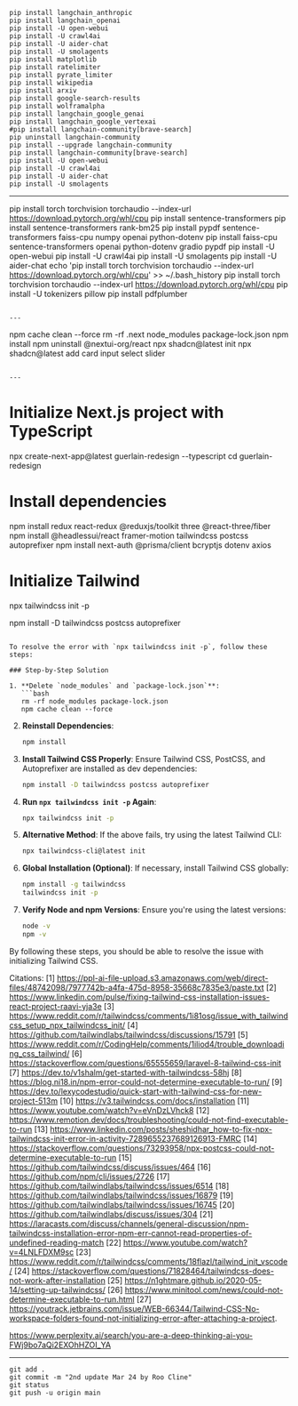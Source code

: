 ```
pip install langchain_anthropic
pip install langchain_openai
pip install -U open-webui
pip install -U crawl4ai
pip install -U aider-chat
pip install -U smolagents
pip install matplotlib
pip install ratelimiter
pip install pyrate_limiter
pip install wikipedia
pip install arxiv
pip install google-search-results
pip install wolframalpha
pip install langchain_google_genai
pip install langchain_google_vertexai
#pip install langchain-community[brave-search]
pip uninstall langchain-community
pip install --upgrade langchain-community
pip install langchain-community[brave-search]
pip install -U open-webui
pip install -U crawl4ai
pip install -U aider-chat
pip install -U smolagents
```

---
pip install torch torchvision torchaudio --index-url https://download.pytorch.org/whl/cpu
pip install sentence-transformers
pip install sentence-transformers rank-bm25
pip install pypdf sentence-transformers faiss-cpu numpy openai python-dotenv
pip install faiss-cpu sentence-transformers openai python-dotenv gradio pypdf
pip install -U open-webui
pip install -U crawl4ai
pip install -U smolagents
pip install -U aider-chat
echo 'pip install torch torchvision torchaudio --index-url https://download.pytorch.org/whl/cpu' >> ~/.bash_history
pip install torch torchvision torchaudio --index-url https://download.pytorch.org/whl/cpu
pip install -U tokenizers pillow
pip install pdfplumber
```

---
```
npm cache clean --force
rm -rf .next node_modules package-lock.json
npm install
npm uninstall @nextui-org/react
npx shadcn@latest init
npx shadcn@latest add card input select slider
```

---
```
# Initialize Next.js project with TypeScript
npx create-next-app@latest guerlain-redesign --typescript
cd guerlain-redesign

# Install dependencies
npm install redux react-redux @reduxjs/toolkit three @react-three/fiber
npm install @headlessui/react framer-motion tailwindcss postcss autoprefixer
npm install next-auth @prisma/client bcryptjs dotenv axios

# Initialize Tailwind
npx tailwindcss init -p

npm install -D tailwindcss postcss autoprefixer
```

To resolve the error with `npx tailwindcss init -p`, follow these steps:

### Step-by-Step Solution

1. **Delete `node_modules` and `package-lock.json`**:
   ```bash
   rm -rf node_modules package-lock.json
   npm cache clean --force
   ```

2. **Reinstall Dependencies**:
   ```bash
   npm install
   ```

3. **Install Tailwind CSS Properly**:
   Ensure Tailwind CSS, PostCSS, and Autoprefixer are installed as dev dependencies:
   ```bash
   npm install -D tailwindcss postcss autoprefixer
   ```

4. **Run `npx tailwindcss init -p` Again**:
   ```bash
   npx tailwindcss init -p
   ```

5. **Alternative Method**:
   If the above fails, try using the latest Tailwind CLI:
   ```bash
   npx tailwindcss-cli@latest init
   ```

6. **Global Installation (Optional)**:
   If necessary, install Tailwind CSS globally:
   ```bash
   npm install -g tailwindcss
   tailwindcss init -p
   ```

7. **Verify Node and npm Versions**:
   Ensure you're using the latest versions:
   ```bash
   node -v
   npm -v
   ```

By following these steps, you should be able to resolve the issue with initializing Tailwind CSS.

Citations:
[1] https://ppl-ai-file-upload.s3.amazonaws.com/web/direct-files/48742098/7977742b-a4fa-475d-8958-35668c7835e3/paste.txt
[2] https://www.linkedin.com/pulse/fixing-tailwind-css-installation-issues-react-project-raavi-yja3e
[3] https://www.reddit.com/r/tailwindcss/comments/1i81osg/issue_with_tailwindcss_setup_npx_tailwindcss_init/
[4] https://github.com/tailwindlabs/tailwindcss/discussions/15791
[5] https://www.reddit.com/r/CodingHelp/comments/1iliod4/trouble_downloading_css_tailwind/
[6] https://stackoverflow.com/questions/65555659/laravel-8-tailwind-css-init
[7] https://dev.to/v1shalm/get-started-with-tailwindcss-58hj
[8] https://blog.ni18.in/npm-error-could-not-determine-executable-to-run/
[9] https://dev.to/lexycodestudio/quick-start-with-tailwind-css-for-new-project-513m
[10] https://v3.tailwindcss.com/docs/installation
[11] https://www.youtube.com/watch?v=eVnDzLVhck8
[12] https://www.remotion.dev/docs/troubleshooting/could-not-find-executable-to-run
[13] https://www.linkedin.com/posts/sheshidhar_how-to-fix-npx-tailwindcss-init-error-in-activity-7289655237689126913-FMRC
[14] https://stackoverflow.com/questions/73293958/npx-postcss-could-not-determine-executable-to-run
[15] https://github.com/tailwindcss/discuss/issues/464
[16] https://github.com/npm/cli/issues/2726
[17] https://github.com/tailwindlabs/tailwindcss/issues/6514
[18] https://github.com/tailwindlabs/tailwindcss/issues/16879
[19] https://github.com/tailwindlabs/tailwindcss/issues/16745
[20] https://github.com/tailwindlabs/discuss/issues/304
[21] https://laracasts.com/discuss/channels/general-discussion/npm-tailwindcss-installation-error-npm-err-cannot-read-properties-of-undefined-reading-match
[22] https://www.youtube.com/watch?v=4LNLFDXM9sc
[23] https://www.reddit.com/r/tailwindcss/comments/18flazl/tailwind_init_vscode/
[24] https://stackoverflow.com/questions/71828464/tailwindcss-does-not-work-after-installation
[25] https://n1ghtmare.github.io/2020-05-14/setting-up-tailwindcss/
[26] https://www.minitool.com/news/could-not-determine-executable-to-run.html
[27] https://youtrack.jetbrains.com/issue/WEB-66344/Tailwind-CSS-No-workspace-folders-found-not-initializing-error-after-attaching-a-project.

https://www.perplexity.ai/search/you-are-a-deep-thinking-ai-you-FWj9bo7aQi2EXOhHZOI_YA

---
```
git add .
git commit -m "2nd update Mar 24 by Roo Cline"
git status
git push -u origin main
```

